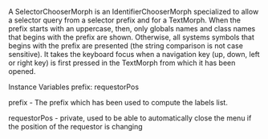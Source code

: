 A SelectorChooserMorph is an IdentifierChooserMorph specialized to allow a selector query from a selector prefix and for a TextMorph. 
When the prefix starts with an uppercase, then, only globals names and class names that begins with the prefix are shown.
Otherwise, all systems symbols that begins with the prefix are presented (the string comparison is not case sensitive).
It takes the keyboard focus when a navigation key (up, down, left or right key) is first pressed in the TextMorph from which it has been opened.

Instance Variables
	prefix: <String>
	requestorPos <Point>
	
prefix
	- The prefix which has been used to compute the labels list.

requestorPos
	- private, used to be able to automatically close the menu if the position of the requestor is changing